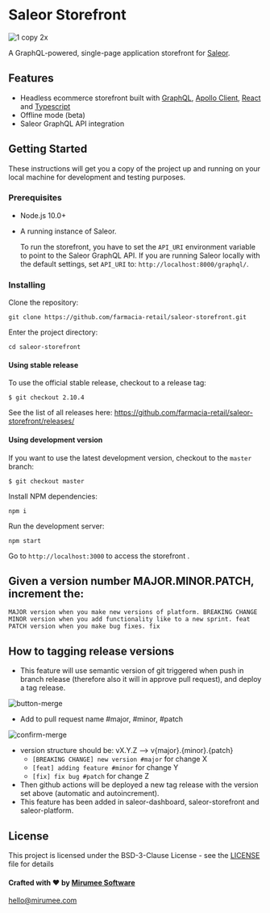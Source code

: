 # Saleor Storefront

![1 copy 2x](https://user-images.githubusercontent.com/5421321/47798207-30aeea00-dd28-11e8-9398-3d8426836a83.png)

A GraphQL-powered, single-page application storefront for [Saleor](https://github.com/mirumee/saleor/).

## Features

- Headless ecommerce storefront built with [GraphQL](https://graphql.org/), [Apollo Client](https://www.apollographql.com/client), [React](https://reactjs.org/) and [Typescript](https://www.typescriptlang.org/)
- Offline mode (beta)
- Saleor GraphQL API integration

## Getting Started

These instructions will get you a copy of the project up and running on your local machine for development and testing purposes.

### Prerequisites

- Node.js 10.0+
- A running instance of Saleor.

  To run the storefront, you have to set the `API_URI` environment variable to point to the Saleor GraphQL API. If you are running Saleor locally with the default settings, set `API_URI` to: `http://localhost:8000/graphql/`.

### Installing

Clone the repository:

```
git clone https://github.com/farmacia-retail/saleor-storefront.git
```

Enter the project directory:

```
cd saleor-storefront
```

#### Using stable release

To use the official stable release, checkout to a release tag:

```
$ git checkout 2.10.4
```

See the list of all releases here: https://github.com/farmacia-retail/saleor-storefront/releases/

#### Using development version

If you want to use the latest development version, checkout to the `master` branch:

```
$ git checkout master
```

Install NPM dependencies:

```
npm i
```

Run the development server:

```
npm start
```

Go to `http://localhost:3000` to access the storefront .

## Given a version number MAJOR.MINOR.PATCH, increment the:

    MAJOR version when you make new versions of platform. BREAKING CHANGE
    MINOR version when you add functionality like to a new sprint. feat
    PATCH version when you make bug fixes. fix

## How to tagging release versions

- This feature will use semantic version of git triggered when push in branch release (therefore also it will in approve pull request), and deploy a tag release.

![button-merge](https://user-images.githubusercontent.com/75376686/106189625-8b895300-6176-11eb-9962-58faf17ebfe4.png)

- Add to pull request name #major, #minor, #patch

![confirm-merge](https://user-images.githubusercontent.com/75376686/106189975-f9357f00-6176-11eb-9d06-682a922990f0.png)

- version structure should be: vX.Y.Z --> v{major}.{minor}.{patch}
  - `[BREAKING CHANGE] new version #major` for change X
  - `[feat] adding feature #minor` for change Y
  - `[fix] fix bug #patch` for change Z
- Then github actions will be deployed a new tag release with the version set above (automatic and autoincrement).
- This feature has been added in saleor-dashboard, saleor-storefront and saleor-platform.

## License

This project is licensed under the BSD-3-Clause License - see the [LICENSE](https://github.com/mirumee/saleor-storefront/blob/master/LICENSE) file for details

#### Crafted with ❤️ by [Mirumee Software](http://mirumee.com)

hello@mirumee.com
